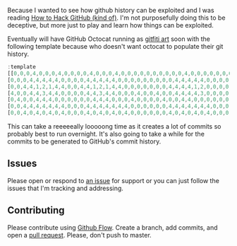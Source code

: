 Because I wanted to see how github history can be exploited and I was reading [How to Hack GitHub (kind of)](https://hackernoon.com/how-to-hack-github-kind-of-12b08a46d02e). I'm not purposefully doing this to be deceptive, but more just to play and learn how things can be exploited. 

Eventually will have GitHub Octocat running as [gitfiti art](https://github.com/ThuyNT13/gitfiti) soon with the following template because who doesn't want octocat to populate their git history.

```js
:template
[[0,0,0,4,0,0,0,4,0,0,0,0,4,0,0,0,4,0,0,0,0,0,0,0,0,0,0,4,0,0,0,0,0,0,0,0,0,0,4,0,0,0,0,0,0],
[0,0,0,4,4,4,4,4,0,0,0,0,4,4,4,4,4,0,0,0,0,0,0,0,0,0,4,4,4,4,4,0,0,0,0,4,4,4,4,4,0,0,0,0,0],
[0,0,4,4,1,2,1,4,4,0,0,4,4,1,2,1,4,4,0,0,0,0,0,0,0,4,4,4,4,1,2,0,0,0,0,1,2,4,4,4,4,0,0,0,0],
[4,0,0,4,4,3,4,4,0,0,0,0,4,4,3,4,4,0,0,0,4,0,0,4,0,0,4,4,4,4,3,0,0,0,0,3,4,4,4,4,0,0,0,0,4],
[0,4,0,0,4,4,4,0,0,0,0,0,0,4,4,4,0,0,0,4,0,0,0,0,4,0,0,4,4,0,0,0,0,0,0,0,0,4,4,0,0,0,0,4,0],
[0,0,4,4,4,4,4,4,4,0,0,0,4,4,4,4,4,4,4,0,0,0,0,0,0,4,4,4,4,4,4,4,0,0,0,0,4,4,4,4,4,4,4,0,0],
[0,0,4,0,4,0,4,0,4,0,0,0,4,0,4,0,4,0,4,0,0,0,0,0,0,4,0,4,0,4,0,4,0,0,0,0,4,0,4,0,4,0,4,0,0]]
```

This can take a reeeeeally looooong time as it creates a lot of commits so probably best to run overnight. It's also going to take a while for the commits to be generated to GitHub's commit history. 

## Issues

Please open or respond to [an issue](https://github.com/ThuyNT13/git-xploit/issues) for support or you can just follow the issues that I'm tracking and addressing.

## Contributing

Please contribute using [Github Flow](https://guides.github.com/introduction/flow/). Create a branch, add commits, and open a [pull request](https://github.com/ThuyNT13/git-xploit/pulls). Please, don't push to master.